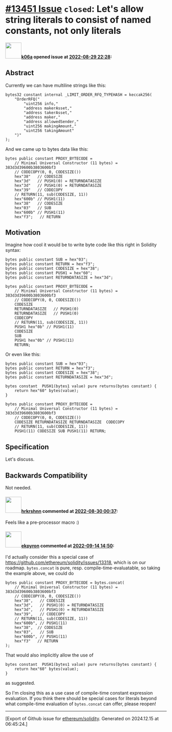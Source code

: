 # [\#13451 Issue](https://github.com/ethereum/solidity/issues/13451) `closed`: Let's allow string literals to consist of named constants, not only literals

#### <img src="https://avatars.githubusercontent.com/u/702124?u=00e20e1963ccc9a908a5826b2d8c3b1b1f6acea4&v=4" width="50">[k06a](https://github.com/k06a) opened issue at [2022-08-29 22:28](https://github.com/ethereum/solidity/issues/13451):

## Abstract

Currently we can have multiline strings like this:
```solidity
bytes32 constant internal _LIMIT_ORDER_RFQ_TYPEHASH = keccak256(
    "OrderRFQ("
        "uint256 info,"
        "address makerAsset,"
        "address takerAsset,"
        "address maker,"
        "address allowedSender,"
        "uint256 makingAmount,"
        "uint256 takingAmount"
    ")"
);
```

And we came up to bytes data like this:
```solidity
bytes public constant PROXY_BYTECODE =
    // Minimal Universal Constructor (11 bytes) = 383d3d39600b3803600bf3
    // CODECOPY(0, 0, CODESIZE())
    hex"38"   // CODESIZE
    hex"3d"   // PUSH1(0) = RETURNDATASIZE
    hex"3d"   // PUSH1(0) = RETURNDATASIZE
    hex"39"   // CODECOPY
    // RETURN(11, sub(CODESIZE, 11))
    hex"600b" // PUSH1(11)
    hex"38"   // CODESIZE
    hex"03"   // SUB
    hex"600b" // PUSH1(11)
    hex"f3";   // RETURN
```

## Motivation

Imagine how cool it would be to write byte code like this right in Solidity syntax:
```solidity
bytes public constant SUB = hex"03";
bytes public constant RETURN = hex"f3";
bytes public constant CODESIZE = hex"38";
bytes public constant PUSH1 = hex"60";
bytes public constant RETURNDATASIZE = hex"3d";

bytes public constant PROXY_BYTECODE =
    // Minimal Universal Constructor (11 bytes) = 383d3d39600b3803600bf3
    // CODECOPY(0, 0, CODESIZE())
    CODESIZE
    RETURNDATASIZE   // PUSH1(0)
    RETURNDATASIZE   // PUSH1(0)
    CODECOPY
    // RETURN(11, sub(CODESIZE, 11))
    PUSH1 hex"0b" // PUSH1(11)
    CODESIZE
    SUB
    PUSH1 hex"0b" // PUSH1(11)
    RETURN;
```

Or even like this:
```solidity
bytes public constant SUB = hex"03";
bytes public constant RETURN = hex"f3";
bytes public constant CODESIZE = hex"38";
bytes public constant RETURNDATASIZE = hex"3d";

bytes constant  PUSH1(bytes1 value) pure returns(bytes constant) {
    return hex"60" bytes(value);
}

bytes public constant PROXY_BYTECODE =
    // Minimal Universal Constructor (11 bytes) = 383d3d39600b3803600bf3
    // CODECOPY(0, 0, CODESIZE())
    CODESIZE RETURNDATASIZE RETURNDATASIZE  CODECOPY
    // RETURN(11, sub(CODESIZE, 11))
    PUSH1(11) CODESIZE SUB PUSH1(11) RETURN;
```

## Specification

Let's discuss.

## Backwards Compatibility

Not needed.


#### <img src="https://avatars.githubusercontent.com/u/13174375?u=52d702cb6bec53b561afa293cf9cd53ef7a63924&v=4" width="50">[hrkrshnn](https://github.com/hrkrshnn) commented at [2022-08-30 00:37](https://github.com/ethereum/solidity/issues/13451#issuecomment-1231010928):

Feels like a pre-processor macro :)

#### <img src="https://avatars.githubusercontent.com/u/1347491?v=4" width="50">[ekpyron](https://github.com/ekpyron) commented at [2022-09-14 14:50](https://github.com/ethereum/solidity/issues/13451#issuecomment-1246886549):

I'd actually consider this a special case of https://github.com/ethereum/solidity/issues/13318, which is on our roadmap.
``bytes.concat`` is pure, resp. compile-time-evaluatable, so taking the example above, we could do
```
bytes public constant PROXY_BYTECODE = bytes.concat(
    // Minimal Universal Constructor (11 bytes) = 383d3d39600b3803600bf3
    // CODECOPY(0, 0, CODESIZE())
    hex"38",   // CODESIZE
    hex"3d",   // PUSH1(0) = RETURNDATASIZE
    hex"3d",   // PUSH1(0) = RETURNDATASIZE
    hex"39",   // CODECOPY
    // RETURN(11, sub(CODESIZE, 11))
    hex"600b", // PUSH1(11)
    hex"38",  // CODESIZE
    hex"03",   // SUB
    hex"600b", // PUSH1(11)
    hex"f3"   // RETURN
);
```

That would also implicitly allow the use of
```
bytes constant  PUSH1(bytes1 value) pure returns(bytes constant) {
    return hex"60" bytes(value);
}
```
as suggested.

So I'm closing this as a use case of compile-time constant expression evaluation.
If you think there should be special cases for literals beyond what compile-time evaluation of ``bytes.concat`` can offer, please reopen!


-------------------------------------------------------------------------------



[Export of Github issue for [ethereum/solidity](https://github.com/ethereum/solidity). Generated on 2024.12.15 at 06:45:24.]
